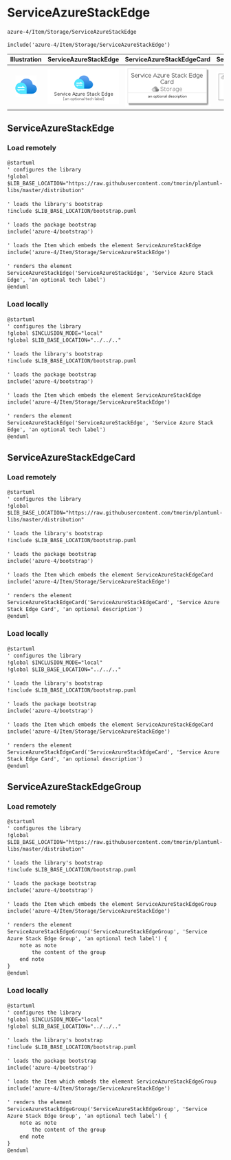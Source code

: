 # ServiceAzureStackEdge


```text
azure-4/Item/Storage/ServiceAzureStackEdge
```

```text
include('azure-4/Item/Storage/ServiceAzureStackEdge')
```



| Illustration | ServiceAzureStackEdge | ServiceAzureStackEdgeCard | ServiceAzureStackEdgeGroup |
| :---: | :---: | :---: | :---: |
| ![illustration for Illustration](../../../azure-4/Item/Storage/ServiceAzureStackEdge.png) | ![illustration for ServiceAzureStackEdge](../../../azure-4/Item/Storage/ServiceAzureStackEdge.Local.png) | ![illustration for ServiceAzureStackEdgeCard](../../../azure-4/Item/Storage/ServiceAzureStackEdgeCard.Local.png) | ![illustration for ServiceAzureStackEdgeGroup](../../../azure-4/Item/Storage/ServiceAzureStackEdgeGroup.Local.png) |




## ServiceAzureStackEdge

### Load remotely
```plantuml
@startuml
' configures the library
!global $LIB_BASE_LOCATION="https://raw.githubusercontent.com/tmorin/plantuml-libs/master/distribution"

' loads the library's bootstrap
!include $LIB_BASE_LOCATION/bootstrap.puml

' loads the package bootstrap
include('azure-4/bootstrap')

' loads the Item which embeds the element ServiceAzureStackEdge
include('azure-4/Item/Storage/ServiceAzureStackEdge')

' renders the element
ServiceAzureStackEdge('ServiceAzureStackEdge', 'Service Azure Stack Edge', 'an optional tech label')
@enduml
```

### Load locally
```plantuml
@startuml
' configures the library
!global $INCLUSION_MODE="local"
!global $LIB_BASE_LOCATION="../../.."

' loads the library's bootstrap
!include $LIB_BASE_LOCATION/bootstrap.puml

' loads the package bootstrap
include('azure-4/bootstrap')

' loads the Item which embeds the element ServiceAzureStackEdge
include('azure-4/Item/Storage/ServiceAzureStackEdge')

' renders the element
ServiceAzureStackEdge('ServiceAzureStackEdge', 'Service Azure Stack Edge', 'an optional tech label')
@enduml
```

## ServiceAzureStackEdgeCard

### Load remotely
```plantuml
@startuml
' configures the library
!global $LIB_BASE_LOCATION="https://raw.githubusercontent.com/tmorin/plantuml-libs/master/distribution"

' loads the library's bootstrap
!include $LIB_BASE_LOCATION/bootstrap.puml

' loads the package bootstrap
include('azure-4/bootstrap')

' loads the Item which embeds the element ServiceAzureStackEdgeCard
include('azure-4/Item/Storage/ServiceAzureStackEdge')

' renders the element
ServiceAzureStackEdgeCard('ServiceAzureStackEdgeCard', 'Service Azure Stack Edge Card', 'an optional description')
@enduml
```

### Load locally
```plantuml
@startuml
' configures the library
!global $INCLUSION_MODE="local"
!global $LIB_BASE_LOCATION="../../.."

' loads the library's bootstrap
!include $LIB_BASE_LOCATION/bootstrap.puml

' loads the package bootstrap
include('azure-4/bootstrap')

' loads the Item which embeds the element ServiceAzureStackEdgeCard
include('azure-4/Item/Storage/ServiceAzureStackEdge')

' renders the element
ServiceAzureStackEdgeCard('ServiceAzureStackEdgeCard', 'Service Azure Stack Edge Card', 'an optional description')
@enduml
```

## ServiceAzureStackEdgeGroup

### Load remotely
```plantuml
@startuml
' configures the library
!global $LIB_BASE_LOCATION="https://raw.githubusercontent.com/tmorin/plantuml-libs/master/distribution"

' loads the library's bootstrap
!include $LIB_BASE_LOCATION/bootstrap.puml

' loads the package bootstrap
include('azure-4/bootstrap')

' loads the Item which embeds the element ServiceAzureStackEdgeGroup
include('azure-4/Item/Storage/ServiceAzureStackEdge')

' renders the element
ServiceAzureStackEdgeGroup('ServiceAzureStackEdgeGroup', 'Service Azure Stack Edge Group', 'an optional tech label') {
    note as note
        the content of the group
    end note
}
@enduml
```

### Load locally
```plantuml
@startuml
' configures the library
!global $INCLUSION_MODE="local"
!global $LIB_BASE_LOCATION="../../.."

' loads the library's bootstrap
!include $LIB_BASE_LOCATION/bootstrap.puml

' loads the package bootstrap
include('azure-4/bootstrap')

' loads the Item which embeds the element ServiceAzureStackEdgeGroup
include('azure-4/Item/Storage/ServiceAzureStackEdge')

' renders the element
ServiceAzureStackEdgeGroup('ServiceAzureStackEdgeGroup', 'Service Azure Stack Edge Group', 'an optional tech label') {
    note as note
        the content of the group
    end note
}
@enduml
```

